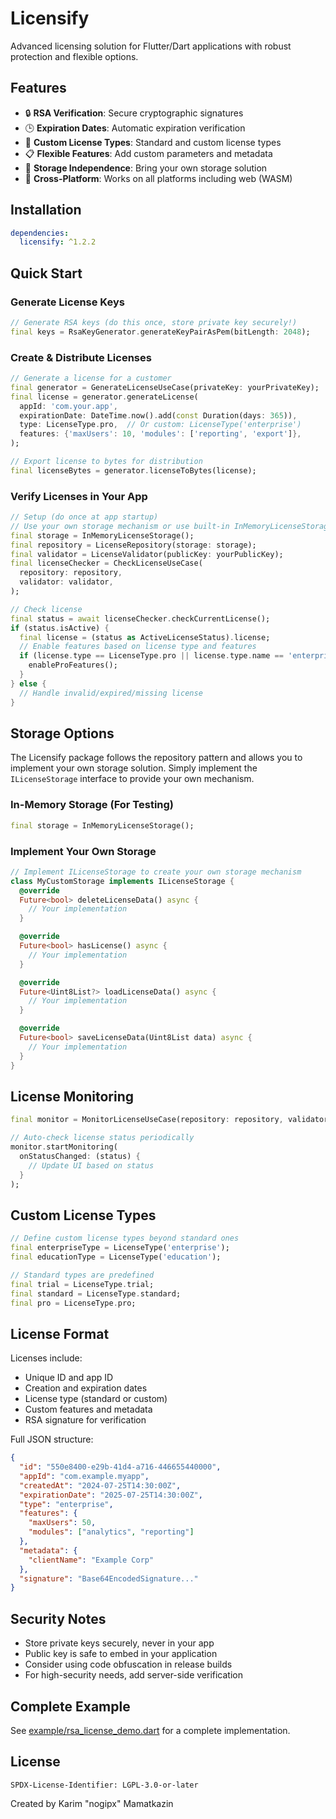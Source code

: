 # Licensify

Advanced licensing solution for Flutter/Dart applications with robust protection and flexible options.

## Features

- 🔒 **RSA Verification**: Secure cryptographic signatures
- 🕒 **Expiration Dates**: Automatic expiration verification
- 🔄 **Custom License Types**: Standard and custom license types
- 📋 **Flexible Features**: Add custom parameters and metadata
- 💾 **Storage Independence**: Bring your own storage solution
- 📲 **Cross-Platform**: Works on all platforms including web (WASM)

## Installation

```yaml
dependencies:
  licensify: ^1.2.2
```

## Quick Start

### Generate License Keys

```dart
// Generate RSA keys (do this once, store private key securely!)
final keys = RsaKeyGenerator.generateKeyPairAsPem(bitLength: 2048);
```

### Create & Distribute Licenses

```dart
// Generate a license for a customer
final generator = GenerateLicenseUseCase(privateKey: yourPrivateKey);
final license = generator.generateLicense(
  appId: 'com.your.app',
  expirationDate: DateTime.now().add(const Duration(days: 365)),
  type: LicenseType.pro,  // Or custom: LicenseType('enterprise')
  features: {'maxUsers': 10, 'modules': ['reporting', 'export']},
);

// Export license to bytes for distribution
final licenseBytes = generator.licenseToBytes(license);
```

### Verify Licenses in Your App

```dart
// Setup (do once at app startup)
// Use your own storage mechanism or use built-in InMemoryLicenseStorage for testing
final storage = InMemoryLicenseStorage();
final repository = LicenseRepository(storage: storage);
final validator = LicenseValidator(publicKey: yourPublicKey); 
final licenseChecker = CheckLicenseUseCase(
  repository: repository,
  validator: validator,
);

// Check license
final status = await licenseChecker.checkCurrentLicense();
if (status.isActive) {
  final license = (status as ActiveLicenseStatus).license;
  // Enable features based on license type and features
  if (license.type == LicenseType.pro || license.type.name == 'enterprise') {
    enableProFeatures();
  }
} else {
  // Handle invalid/expired/missing license
}
```

## Storage Options

The Licensify package follows the repository pattern and allows you to implement your own storage solution. Simply implement the `ILicenseStorage` interface to provide your own mechanism.

### In-Memory Storage (For Testing)

```dart
final storage = InMemoryLicenseStorage();
```

### Implement Your Own Storage

```dart
// Implement ILicenseStorage to create your own storage mechanism
class MyCustomStorage implements ILicenseStorage {
  @override
  Future<bool> deleteLicenseData() async {
    // Your implementation
  }

  @override
  Future<bool> hasLicense() async {
    // Your implementation
  }

  @override
  Future<Uint8List?> loadLicenseData() async {
    // Your implementation
  }

  @override
  Future<bool> saveLicenseData(Uint8List data) async {
    // Your implementation
  }
}
```

## License Monitoring

```dart
final monitor = MonitorLicenseUseCase(repository: repository, validator: validator);

// Auto-check license status periodically
monitor.startMonitoring(
  onStatusChanged: (status) {
    // Update UI based on status
  }
);
```

## Custom License Types

```dart
// Define custom license types beyond standard ones
final enterpriseType = LicenseType('enterprise');
final educationType = LicenseType('education');

// Standard types are predefined
final trial = LicenseType.trial;
final standard = LicenseType.standard;
final pro = LicenseType.pro;
```

## License Format

Licenses include:
- Unique ID and app ID
- Creation and expiration dates
- License type (standard or custom)
- Custom features and metadata
- RSA signature for verification

Full JSON structure:

```json
{
  "id": "550e8400-e29b-41d4-a716-446655440000",
  "appId": "com.example.myapp",
  "createdAt": "2024-07-25T14:30:00Z",
  "expirationDate": "2025-07-25T14:30:00Z",
  "type": "enterprise",
  "features": {
    "maxUsers": 50,
    "modules": ["analytics", "reporting"]
  },
  "metadata": {
    "clientName": "Example Corp"
  },
  "signature": "Base64EncodedSignature..."
}
```

## Security Notes

- Store private keys securely, never in your app
- Public key is safe to embed in your application
- Consider using code obfuscation in release builds
- For high-security needs, add server-side verification

## Complete Example

See [example/rsa_license_demo.dart](https://github.com/nogipx/licensify/blob/main/example/rsa_license_demo.dart) for a complete implementation.

## License

```
SPDX-License-Identifier: LGPL-3.0-or-later
```

Created by Karim "nogipx" Mamatkazin

